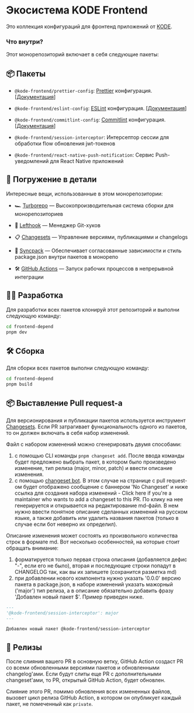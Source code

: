 # Экосистема KODE Frontend

Это коллекция конфигураций для фронтенд приложений от [KODE](https://appkode.dev/).

### Что внутри?

Этот монорепозиторий включает в себя следующие пакеты:

## 📦 Пакеты

- `@kode-frontend/prettier-config`: [Prettier](https://prettier.io/) конфигурация. [[Документация](https://github.com/appKODE/frontend-depend/blob/main/packages/prettier-config)]

- `@kode-frontend/eslint-config`: [ESLint](https://eslint.org/) конфигурация. [[Документация](https://github.com/appKODE/frontend-depend/blob/main/packages/eslint-config)]

- `@kode-frontend/commitlint-config`: [Commitlint](https://commitlint.js.org/) конфигурация. [[Документация](https://github.com/appKODE/frontend-depend/blob/main/packages/commitlint-config)]

- `@kode-frontend/session-interceptor`: Интерсептор сессии для обработки flow обновления jwt-токенов

- `@kode-frontend/react-native-push-notification`: Сервис Push-уведомлений для React Native приложений

## 🤿 Погружение в детали

Интересные вещи, использованные в этом монорепозитории:

- 🏎 [Turborepo](https://turbo.build/) — Высокопроизводительная система сборки для монорепозиториев

- 🐞 [Lefthook](https://github.com/evilmartians/lefthook) — Менеджер Git-хуков

- 📋 [Changesets](https://github.com/changesets/changesets) — Управление версиями, публикациями и changelogs

- 🔄 [Syncpack](https://github.com/JamieMason/syncpack) — Обеспечивает согласованные зависимости и стиль package.json внутри пакетов в монорепо

- 🛠 [GitHub Actions](https://github.com/changesets/action) — Запуск рабочих процессов в непрерывной интеграции

## 👨‍💻 Разработка

Для разработки всех пакетов клонируй этот репозиторий и выполни следующую команду:

```bash
cd frontend-depend
pnpm dev
```

## 🛠️ Сборка

Для сборки всех пакетов выполни следующую команду:

```bash
cd frontend-depend
pnpm build
```

## 📦 Выставление Pull request-а

Для версионирования и публикации пакетов используется инструмент [Changesets](https://github.com/changesets/changesets). Если PR затрагивает функциональность одного из пакетов, то он должен включать в себя набор изменений.

Файл с набором изменений можно сгенерировать двумя способами:

1. с помощью CLI команды `pnpm changeset add`. После ввода команды будет предложено выбрать пакет, в котором было произведено изменение, тип релиза (major, minor, patch) и ввести описание изменения.
2. с помощью [changeset bot](https://github.com/changesets/action). В этом случае на странице с pull request-ом будет отображено сообщение с баннером 'No Changeset' и ниже ссылка для создания набора изменений - Click here if you're a maintainer who wants to add a changeset to this PR. По клику на нее генерируется и открывается на редактирование md-файл. В нем нужно ввести понятное описание сделанных изменений на русском языке, а также добавить или удалить названия пакетов (только в случае если бот неверно их определил).

Описание изменения может состоять из произвольного количества строк в формате md. Вот несколько особенностей, на которые стоит обращать внимание:

1. форматируется только первая строка описания (добавляется дефис "-", если его не было), вторая и последующие строки попадут в CHANGELOG так, как вы их запишете (сохранится разметка md)
2. при добавлении нового компонента нужно указать '0.0.0' версию пакета в package.json, в наборе изменений указать мажорный ('major') тип релиза, а в описание обязательно добавить фразу 'Добавлен новый пакет $'. Пример приведен ниже.

```md
---
'@kode-frontend/session-interceptor': major
---

Добавлен новый пакет @kode-frontend/session-interceptor
```

## 🚀 Релизы

После слияния вашего PR в основную ветку, GitHub Action создаст PR со всеми обновленными версиями пакетов и обновленными changelog'ами. Если будут слиты еще PR с дополнительными changeset'ами, то PR, открытый GitHub Action, будет обновлен.

Слияние этого PR, помимо обновления всех измененных файлов, вызовет цикл релиза GitHub Action, в котором он опубликует каждый пакет, не помеченный как `private`.
